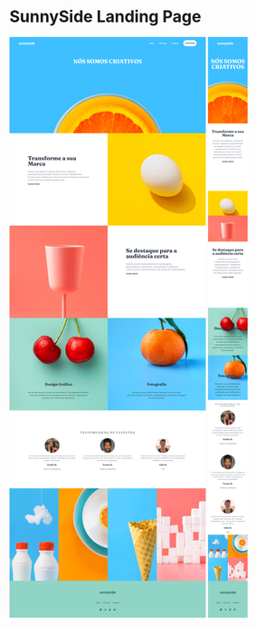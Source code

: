 # SunnySide Landing Page
 
<img src="images/prints/desktop.png"/>
<img src="images/prints/mobile.png"/>

